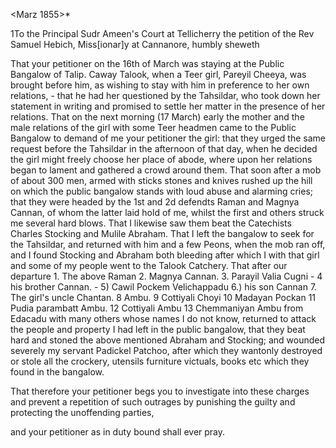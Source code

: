  <Marz 1855>*

1To the Principal Sudr Ameen's Court at Tellicherry
the petition of the Rev Samuel Hebich, Miss[ionar]y at Cannanore, humbly sheweth

That your petitioner on the 16th of March was staying at the Public Bangalow of Talip. Caway Talook, when a Teer girl, Pareyil Cheeya, was brought before him, as wishing to stay with him in preference to her own relations, - that he had her questioned by the Tahsildar, who took down her statement in writing and promised to settle her matter in the presence of her relations. That on the next morning (17 March) early the mother and the male relations of the girl with some Teer headmen came to the Public Bangalow to demand of me your petitioner the girl: that they urged the same request before the Tahsildar in the afternoon of that day, when he decided the girl might freely choose her place of abode, where upon her relations began to lament and gathered a crowd around them. That soon after a mob of about 300 men, armed with sticks stones and knives rushed up the hill on which the public bangalow stands with loud abuse and alarming cries; that they were headed by the 1st and 2d defendts Raman and Magnya Cannan, of whom the latter laid hold of me, whilst the first and others struck me several hard blows. That I likewise saw them beat the Catechists Charles Stocking and Mulile Abraham. That I left the bangalow to seek for the Tahsildar, and returned with him and a few Peons, when the mob ran off, and I found Stocking and Abraham both bleeding after which I with that girl and some of my people went to the Talook Catchery. That after our departure 1. The above Raman 2. Magnya Cannan. 3. Parayil Valia Cugni - 4 his brother Cannan. - 5) Cawil Pockem Velichappadu 6.) his son Cannan 7. The girl's uncle Chantan. 8 Ambu. 9 Cottiyali Choyi 10 Madayan Pockan 11 Pudia parambatt Ambu. 12 Cottiyali Ambu 13 Chemmaniyan Ambu from Edacadu with many others whose names I do not know, returned to attack the people and property I had left in the public bangalow, that they beat hard and stoned the above mentioned Abraham and Stocking; and wounded severely my servant Padickel Patchoo, after which they wantonly destroyed or stole all the crockery, utensils furniture victuals, books etc which they found in the bangalow.

That therefore your petitioner begs you to investigate into these charges and prevent a repetition of such outrages by punishing the guilty and protecting the unoffending parties,

and your petitioner as in duty bound shall ever pray.

